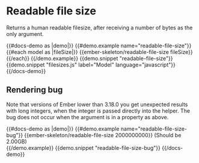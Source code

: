 # Readable file size

Returns a human readable filesize, after receiving a number of bytes as the only argument.

{{#docs-demo as |demo|}}
  {{#demo.example name="readable-file-size"}}
  {{#each model as |fileSize|}}
    {{ember-skeleton/readable-file-size fileSize}}<br>
  {{/each}}
  {{/demo.example}}
  {{demo.snippet "readable-file-size"}}
  {{demo.snippet "filesizes.js" label="Model" language="javascript"}}
{{/docs-demo}}

## Rendering bug

Note that versions of Ember lower than 3.18.0 you get unexpected results with long integers, when the integer is passed directly into the helper. The bug does not occur when the argument is in a property as above.

{{#docs-demo as |demo|}}
  {{#demo.example name="readable-file-size-bug"}}
    {{ember-skeleton/readable-file-size 2000000000}} (Should be 2.00GB)<br>
  {{/demo.example}}
  {{demo.snippet "readable-file-size-bug"}}
{{/docs-demo}}

